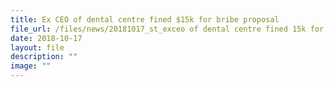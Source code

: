 ```yaml
---
title: Ex CEO of dental centre fined $15k for bribe proposal
file_url: /files/news/20181017_st_exceo of dental centre fined 15k for bribe proposal.pdf
date: 2018-10-17
layout: file
description: ""
image: ""
---
```

